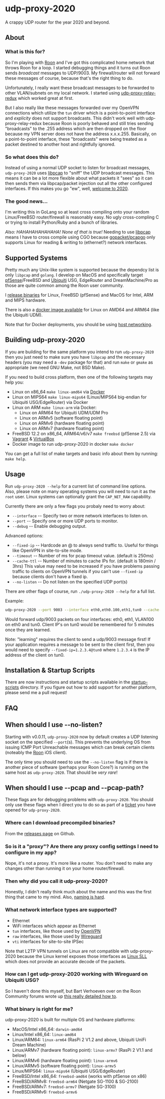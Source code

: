 # udp-proxy-2020

A crappy UDP router for the year 2020 and beyond.

## About

### What is this for?

So I'm playing with [Roon](https://roonlabs.com) and I've got this complicated
home network that throws Roon for a loop.  I started debugging things and it
turns out Roon sends _broadcast_ messages to UDP/9003.  My firewall/router will
not forward these messages of course, because that's the right thing to do.

Unfortunately, I really want these broadcast messages to be forwarded to other
VLAN/subnets on my local network.  I started using
[udp-proxy-relay-redux](https://github.com/udp-redux/udp-broadcast-relay-redux)
which worked great at first.

But I also really like these messages forwarded over my OpenVPN connections
which utilize the `tun` driver which is a point-to-point interface and
_explicity_ does not support broadcasts.  This didn't work well with
udp-proxy-relay-redux because Roon is poorly behaved and still tries sending
"broadcasts" to the .255 address which are then dropped on the floor because my
VPN server does not have the address x.x.x.255.  Basically, on a point-to-point
interface, these "broadcasts" were being treated as a packet destined to another
host and rightfully ignored.

### So what does this do?

Instead of using a normal UDP socket to listen for broadcast messages, `udp-proxy-2020`
uses [libpcap](https://github.com/the-tcpdump-group/libpcap) to "sniff" the UDP
broadcast messages.  This means it can be a lot more flexible about what packets
it "sees" so it can then sends them via libpcap/packet injection out all the other
configured interfaces.  If this makes you go "ew", well,
[welcome to 2020](https://google.com/search?q=why+is+2020+the+worst).

### The good news...

I'm writing this in GoLang so at least cross compiling onto your random Linux/FreeBSD
router/firewall is reasonably easy.  No ugly cross-compling C or trying to install
Python/Ruby and a bunch of libraries.

*Also: HAHAHAHAHAHAHA!  None of that is true!*  Needing to use
[libpcap](https://www.tcpdump.org) means I have to cross compile using CGO because
[gopacket/pcapgo](https://gowalker.org/github.com/google/gopacket/pcapgo) only
supports Linux for reading & writing to (ethernet?) network interfaces.

## Supported Systems

Pretty much any Unix-like system is supported because the dependcy list is only
`libpcap` and `golang`.  I develop on MacOS and specifically target
[pfSense](https://www.pfsense.org)/FreeBSD and
[Ubiquiti](https://www.ui.com) USG, EdgeRouter and DreamMachine/Pro as those
are quite common among the Roon user community.

I [release binaries](https://github.com/synfinatic/udp-proxy-2020/releases)
for Linux, FreeBSD (pfSense) and MacOS for Intel, ARM and MIPS hardware.

There is also a [docker image available](
https://hub.docker.com/repository/docker/synfinatic/udp-proxy-2020) for Linux on
AMD64 and ARM64 (like the Ubiquiti UDM).

Note that for Docker deployments, you should be using [host networking](
https://docs.docker.com/network/host/).

## Building udp-proxy-2020

If you are building for the same platform you intend to run `udp-proxy-2020`
then you just need to make sure you have `libpcap` and the necessary headers
(you may need a `-dev` package for that) and run `make` or `gmake` as
appropriate (we need GNU Make, not BSD Make).

If you need to build cross platform, then one of the following targets may help
you:

 * Linux on x86_64 `make linux-amd64` via [Docker](https://www.docker.com)
 * Linux on MIPS64 `make linux-mips64` (Linux/MIPS64 big-endian for Ubiquiti
    USG/EdgeRouter) via Docker
 * Linux on ARM `make linux-arm` via Docker:
    * Linux on ARM64 for Ubiquiti UDM/UDM Pro
    * Linux on ARMv5 (software floating point)
    * Linux on ARMv6 (hardware floating point)
    * Linux on ARMv7 (hardware floating point)
 * FreeBSD 12.2 on x86_64, ARM64/v6/v7 `make freebsd` (pfSense 2.5) via
[Vagrant](https://www.vagrantup.com) & [VirtualBox](https://www.virtualbox.org)
 * Docker image to run udp-proxy-2020 in docker `make docker`

You can get a full list of make targets and basic info about them by running:
`make help`.

## Usage

Run `udp-proxy-2020 --help` for a current list of command line options.  
Also, please note on many operating systems you will need to run it as the 
`root` user.  Linux systems can optionally grant the `CAP_NET_RAW` capability.

Currently there are only a few flags you probaly need to worry about:

 * `--interface` -- Specify two or more network interfaces to listen on.
 * `--port` -- Specify one or more UDP ports to monitor.
 * `--debug` -- Enable debugging output.

Advanced options:

 * `--fixed-ip` -- Hardcode an <interface>@<ipaddr> to always send traffic to.
    Useful for things like OpenVPN in site-to-site mode.
 * `--timeout` -- Number of ms for pcap timeout value. (default is 250ms)
 * `--cache-ttl` -- Number of minutes to cache IPs for. (default is 180min / 3hrs)
    This value may need to be increased if you have problems passing traffic to
    clients on OpenVPN tunnels if you can't use `--fixed-ip` because clients
    don't have a fixed ip.
 * `--no-listen` -- Do not listen on the specified UDP port(s)

There are other flags of course, run `./udp-proxy-2020 --help` for a full list.

Example:

```sh
udp-proxy-2020 --port 9003 --interface eth0,eth0.100,eth1,tun0 --cache-ttl 300
```

Would forward udp/9003 packets on four interfaces: eth0, eth1, VLAN100 on eth0 and tun0.
Client IP's on tun0 would be remembered for 5 minutes once they are learned.

Note: "learning" requires the client to send a udp/9003 message first!  If
your application requires a message to be sent *to* the client first, then you
would need to specify `--fixed-ip=1.2.3.4@tun0` where `1.2.3.4` is the IP address
of the client on tun0.

## Installation & Startup Scripts

There are now instructions and startup scripts available in the [startup-scripts](
startup-scripts) directory.  If you figure out how to add support for another
platform, please send me a pull request!

## FAQ

## When should I use --no-listen?

Starting with v0.0.11, `udp-proxy-2020` now by default creates a UDP listening 
socket on the specified `--port`(s).  This prevents the underlying OS from issuing
ICMP Port Unreachable messages which can break certain clients (noteably the 
[Roon](https://roonlabs.com) iOS client).

The only time you should need to use the `--no-listen` flag is if there is another
piece of software (perhaps your Roon Core?) is running on the same host as
`udp-proxy-2020`.  That should be _very rare_!

## When should I use --pcap and --pcap-path?

These flags are for debugging problems with `udp-proxy-2020`.  You should only
use these flags when I direct you to do so as part of a [ticket](
https://github.com/synfinatic/udp-proxy-2020/issues) you have opened for `udp-proxy-2020`.

### Where can I download precompiled binaries?

From the [releases page](https://github.com/synfinatic/udp-proxy-2020/releases) on Github.

### So is it a "proxy"?  Are there any proxy config settings I need to configure in my app?

Nope, it's not a proxy.  It's more like a router.  You don't need to make
any changes other than running it on your home router/firewall.

### Then why did you call it udp-proxy-2020?

Honestly, I didn't really think much about the name and this was the first thing
that came to my mind.  Also, [naming is hard](https://martinfowler.com/bliki/TwoHardThings.html).

### What network interface types are supported?

 * Ethernet
 * WiFi interfaces which appear as Ethernet
 * `tun` interfaces, like those used by [OpenVPN](https://openvpn.net)
 * `raw` interfaces, like those used by [Wireguard](https://www.wireguard.com)
 * `vti` interfaces for site-to-site IPSec

Note that L2TP VPN tunnels on Linux are not compatible with udp-proxy-2020
because the Linux kernel exposes those interfaces as [Linux SLL](
https://wiki.wireshark.org/SLL) which does not provide an accurate decode
of the packets.

### How can I get udp-proxy-2020 working with Wireguard on Ubiquiti USG?

So I haven't done this myself, but Bart Verhoeven over on the Roon Community
forums wrote up
[this really detailed how to](https://community.roonlabs.com/t/how-to-roon-mobile-over-wireguard-on-a-unifi-usg/124477).

### What binary is right for me?

udp-proxy-2020 is built for multiple OS and hardware platforms:

 * MacOS/Intel x86_64: `darwin-amd64`
 * Linux/Intel x86_64: `linux-amd64`
 * Linux/ARM64: `linux-arm64` (RasPi 2 V1.2 and above, Ubiquiti UniFi Dream Machine)
 * Linux/ARMv7 (hardware floating point): `linux-armv7` (RasPi 2 V1.1 and below)
 * Linux/ARMv6 (hardware floating point): `linux-armv6`
 * Linux/ARMv5 (software floating point): `linux-armv5`
 * Linux/MIPS64: `linux-mips64` (Ubiquiti USG/EdgeRouter)
 * FreeBSD/Intel x86_64: `freebsd-amd64` (works with pfSense on x86)
 * FreeBSD/ARMv8: `freebsd-arm64` (Netgate SG-1100 & SG-2100)
 * FreeBSD/ARMv7: `freebsd-armv7` (Netgate SG-3100)
 * FreeBSD/ARMv6: `freebsd-armv6`

